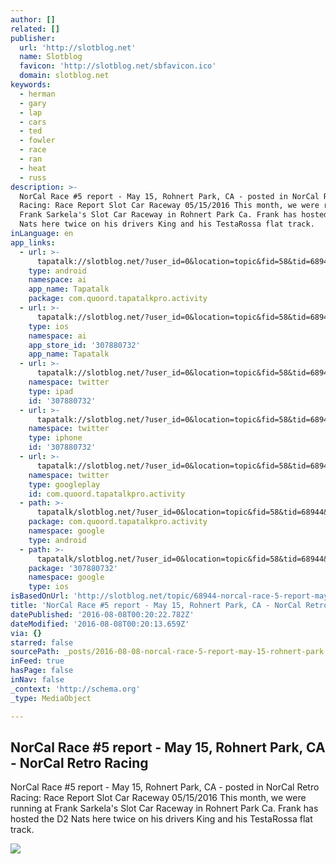 ```yaml
---
author: []
related: []
publisher:
  url: 'http://slotblog.net'
  name: Slotblog
  favicon: 'http://slotblog.net/sbfavicon.ico'
  domain: slotblog.net
keywords:
  - herman
  - gary
  - lap
  - cars
  - ted
  - fowler
  - race
  - ran
  - heat
  - russ
description: >-
  NorCal Race #5 report - May 15, Rohnert Park, CA - posted in NorCal Retro
  Racing: Race Report Slot Car Raceway 05/15/2016 This month, we were running at
  Frank Sarkela's Slot Car Raceway in Rohnert Park Ca. Frank has hosted the D2
  Nats here twice on his drivers King and his TestaRossa flat track.
inLanguage: en
app_links:
  - url: >-
      tapatalk://slotblog.net/?user_id=0&location=topic&fid=58&tid=68944&perpage=50&channel=facebook-indexing
    type: android
    namespace: ai
    app_name: Tapatalk
    package: com.quoord.tapatalkpro.activity
  - url: >-
      tapatalk://slotblog.net/?user_id=0&location=topic&fid=58&tid=68944&perpage=50&channel=facebook-indexing
    type: ios
    namespace: ai
    app_store_id: '307880732'
    app_name: Tapatalk
  - url: >-
      tapatalk://slotblog.net/?user_id=0&location=topic&fid=58&tid=68944&perpage=50&channel=twitter-indexing
    namespace: twitter
    type: ipad
    id: '307880732'
  - url: >-
      tapatalk://slotblog.net/?user_id=0&location=topic&fid=58&tid=68944&perpage=50&channel=twitter-indexing
    namespace: twitter
    type: iphone
    id: '307880732'
  - url: >-
      tapatalk://slotblog.net/?user_id=0&location=topic&fid=58&tid=68944&perpage=50&channel=twitter-indexing
    namespace: twitter
    type: googleplay
    id: com.quoord.tapatalkpro.activity
  - path: >-
      tapatalk/slotblog.net/?user_id=0&location=topic&fid=58&tid=68944&perpage=50&channel=google-indexing
    package: com.quoord.tapatalkpro.activity
    namespace: google
    type: android
  - path: >-
      tapatalk/slotblog.net/?user_id=0&location=topic&fid=58&tid=68944&perpage=50&channel=google-indexing
    package: '307880732'
    namespace: google
    type: ios
isBasedOnUrl: 'http://slotblog.net/topic/68944-norcal-race-5-report-may-15-rohnert-park-ca/'
title: 'NorCal Race #5 report - May 15, Rohnert Park, CA - NorCal Retro Racing'
datePublished: '2016-08-08T00:20:22.782Z'
dateModified: '2016-08-08T00:20:13.659Z'
via: {}
starred: false
sourcePath: _posts/2016-08-08-norcal-race-5-report-may-15-rohnert-park-ca-norcal-re.md
inFeed: true
hasPage: false
inNav: false
_context: 'http://schema.org'
_type: MediaObject

---
```

<article style=""><h1>NorCal Race #5 report - May 15, Rohnert Park, CA - NorCal Retro Racing</h1><p>NorCal Race #5 report - May 15, Rohnert Park, CA - posted in NorCal Retro Racing: Race Report Slot Car Raceway 05/15/2016 This month, we were running at Frank Sarkela's Slot Car Raceway in Rohnert Park Ca. Frank has hosted the D2 Nats here twice on his drivers King and his TestaRossa flat track.</p><img src="http://slotblog.net/uploads/monthly_05_2016/post-622-0-55386600-1463522488.jpg" /></article>